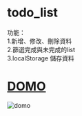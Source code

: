 # todo_list
功能：  
     1.新增、修改、刪除資料  
     2.篩選完成與未完成的list  
     3.localStorage 儲存資料  



# [DOMO](https://peterrr2.github.io/todo_list/)
![domo](https://user-images.githubusercontent.com/103229978/173225007-036eeed5-7481-4a39-8f14-40482a550e5e.png)
